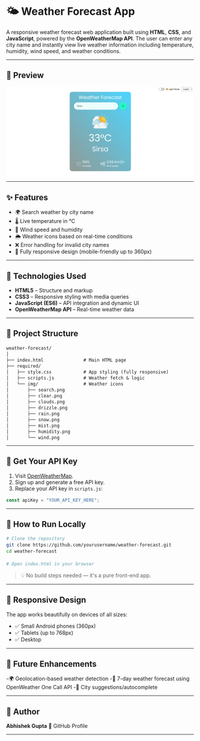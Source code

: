 # 🌤️ Weather Forecast App

A responsive weather forecast web application built using **HTML**, **CSS**, and **JavaScript**, powered by the **OpenWeatherMap API**. The user can enter any city name and instantly view live weather information including temperature, humidity, wind speed, and weather conditions.

---

## 📸 Preview

![Weather App UI](https://github.com/abhishek28gupta/WeatherForeCast/blob/main/required/Screenshot%202025-07-17%20103408.png?raw=true)  

---

## ✨ Features

- 🌍 Search weather by city name
- 🌡️ Live temperature in °C
- 💨 Wind speed and humidity
- 🌦️ Weather icons based on real-time conditions
- ❌ Error handling for invalid city names
- 📱 Fully responsive design (mobile-friendly up to 360px)

---

## 🚀 Technologies Used

- **HTML5** – Structure and markup
- **CSS3** – Responsive styling with media queries
- **JavaScript (ES6)** – API integration and dynamic UI
- **OpenWeatherMap API** – Real-time weather data

---

## 📁 Project Structure

```
weather-forecast/
│
├── index.html               # Main HTML page
├── required/
│   ├── style.css            # App styling (fully responsive)
│   ├── scripts.js           # Weather fetch & logic
│   └── img/                 # Weather icons
│       ├── search.png
│       ├── clear.png
│       ├── clouds.png
│       ├── drizzle.png
│       ├── rain.png
│       ├── snow.png
│       ├── mist.png
│       ├── humidity.png
│       └── wind.png
```

---

## 🔑 Get Your API Key

1. Visit [OpenWeatherMap](https://openweathermap.org/api).
2. Sign up and generate a free API key.
3. Replace your API key in `scripts.js`:

```js
const apiKey = "YOUR_API_KEY_HERE";
```

---

## 🧪 How to Run Locally

```bash
# Clone the repository
git clone https://github.com/yourusername/weather-forecast.git
cd weather-forecast

# Open index.html in your browser
```

> 💡 No build steps needed — it's a pure front-end app.

---

## 📱 Responsive Design

The app works beautifully on devices of all sizes:

- ✅ Small Android phones (360px)
- ✅ Tablets (up to 768px)
- ✅ Desktop

---

## 🔧 Future Enhancements

-🌍 Geolocation-based weather detection
-📅 7-day weather forecast using OpenWeather One Call API
-📍 City suggestions/autocomplete



---

## 🙋 Author

**Abhishek Gupta**
🔗 GitHub Profile

---

